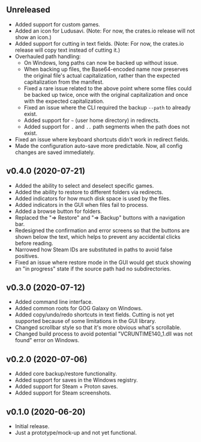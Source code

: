 ## Unreleased

* Added support for custom games.
* Added an icon for Ludusavi.
  (Note: For now, the crates.io release will not show an icon.)
* Added support for cutting in text fields.
  (Note: For now, the crates.io release will copy text instead of cutting it.)
* Overhauled path handling:
  * On Windows, long paths can now be backed up without issue.
  * When backing up files, the Base64-encoded name now preserves the original
    file's actual capitalization, rather than the expected capitalization
    from the manifest.
  * Fixed a rare issue related to the above point where some files could be
    backed up twice, once with the original capitalization and once with the
    expected capitalization.
  * Fixed an issue where the CLI required the backup `--path` to already exist.
  * Added support for `~` (user home directory) in redirects.
  * Added support for `.` and `..` path segments when the path does not exist.
* Fixed an issue where keyboard shortcuts didn't work in redirect fields.
* Made the configuration auto-save more predictable. Now, all config changes
  are saved immediately.

## v0.4.0 (2020-07-21)

* Added the ability to select and deselect specific games.
* Added the ability to restore to different folders via redirects.
* Added indicators for how much disk space is used by the files.
* Added indicators in the GUI when files fail to process.
* Added a browse button for folders.
* Replaced the "=> Restore" and "=> Backup" buttons with a navigation bar.
* Redesigned the confirmation and error screens so that the buttons are shown
  below the text, which helps to prevent any accidental clicks before reading.
* Narrowed how Steam IDs are substituted in paths to avoid false positives.
* Fixed an issue where restore mode in the GUI would get stuck showing an
  "in progress" state if the source path had no subdirectories.

## v0.3.0 (2020-07-12)

* Added command line interface.
* Added common roots for GOG Galaxy on Windows.
* Added copy/undo/redo shortcuts in text fields. Cutting is not yet supported
  because of some limitations in the GUI library.
* Changed scrollbar style so that it's more obvious what's scrollable.
* Changed build process to avoid potential "VCRUNTIME140_1.dll was not found"
  error on Windows.

## v0.2.0 (2020-07-06)

* Added core backup/restore functionality.
* Added support for saves in the Windows registry.
* Added support for Steam + Proton saves.
* Added support for Steam screenshots.

## v0.1.0 (2020-06-20)

* Initial release.
* Just a prototype/mock-up and not yet functional.
